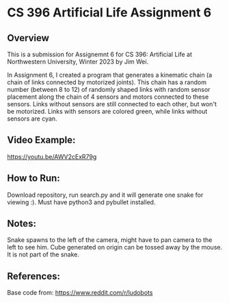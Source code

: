 # CS 396 Artificial Life Assignment 6

## Overview

This is a submission for Assignemnt 6 for CS 396: Artificial Life at Northwestern University, Winter 2023 by Jim Wei.

In Assignment 6, I created a program that generates a kinematic chain (a chain of links connected by motorized joints).
This chain has a random number (between 8 to 12) of randomly shaped links with random sensor placement along the chain
of 4 sensors and motors connected to these sensors. Links without sensors are still connected to each other, but won't
be motorized. Links with sensors are colored green, while links without sensors are cyan.

## Video Example:

https://youtu.be/AWV2cExR79g 

## How to Run:

Download repository, run search.py and it will generate one snake for viewing :). Must have python3 and pybullet installed.

## Notes:

Snake spawns to the left of the camera, might have to pan camera to the left to see him. Cube generated on origin can be tossed away by the mouse. It is not part of the snake.

## References:
Base code from: https://www.reddit.com/r/ludobots


